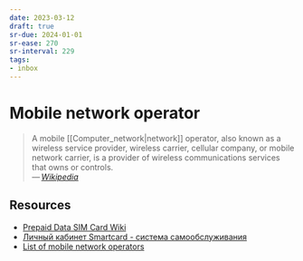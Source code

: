 ```yaml
---
date: 2023-03-12
draft: true
sr-due: 2024-01-01
sr-ease: 270
sr-interval: 229
tags:
- inbox
---
```


# Mobile network operator

> A mobile [[Computer_network|network]] operator, also known as a wireless
> service provider, wireless carrier, cellular company, or mobile network
> carrier, is a provider of wireless communications services that owns or
> controls.\
> — <cite>[Wikipedia](https://en.wikipedia.org/wiki/Mobile_network_operator)</cite>

## Resources

- [Prepaid Data SIM Card Wiki](https://prepaid-data-sim-card.fandom.com/wiki/Prepaid_SIM_with_data)
- [Личный кабинет Smartcard - система самообслуживания](https://lk.smcard.ru/session/new)
- [List of mobile network operators](https://en.wikipedia.org/wiki/List_of_mobile_network_operators)